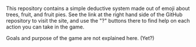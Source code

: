
This repository contains a simple deductive system made out of emoji
about trees, fruit, and fruit pies.  See the link at the right hand
side of the GitHub repository to visit the site, and use the "?"
buttons there to find help on each action you can take in the game.

Goals and purpose of the game are not explained here.  (Yet?)
